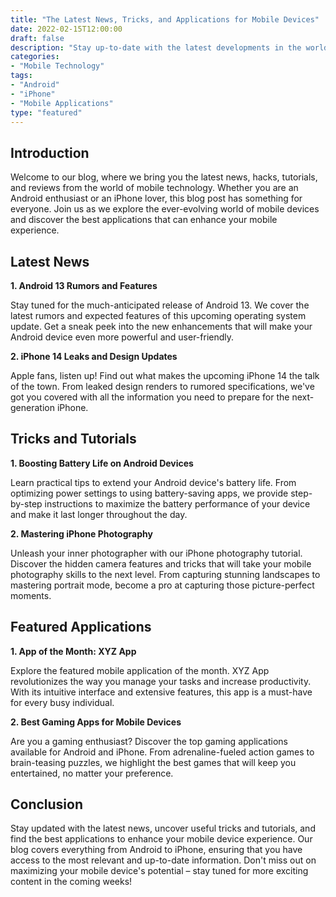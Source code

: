 ```yaml
--- 
title: "The Latest News, Tricks, and Applications for Mobile Devices"
date: 2022-02-15T12:00:00
draft: false 
description: "Stay up-to-date with the latest developments in the world of mobile technology, discover new tricks and tutorials, and explore the best applications for Android and iPhone devices."
categories: 
- "Mobile Technology"
tags: 
- "Android"
- "iPhone"
- "Mobile Applications"
type: "featured"
--- 
```


## Introduction

Welcome to our blog, where we bring you the latest news, hacks, tutorials, and reviews from the world of mobile technology. Whether you are an Android enthusiast or an iPhone lover, this blog post has something for everyone. Join us as we explore the ever-evolving world of mobile devices and discover the best applications that can enhance your mobile experience.

## Latest News

**1. Android 13 Rumors and Features**

Stay tuned for the much-anticipated release of Android 13. We cover the latest rumors and expected features of this upcoming operating system update. Get a sneak peek into the new enhancements that will make your Android device even more powerful and user-friendly.

**2. iPhone 14 Leaks and Design Updates**

Apple fans, listen up! Find out what makes the upcoming iPhone 14 the talk of the town. From leaked design renders to rumored specifications, we've got you covered with all the information you need to prepare for the next-generation iPhone.

## Tricks and Tutorials

**1. Boosting Battery Life on Android Devices**

Learn practical tips to extend your Android device's battery life. From optimizing power settings to using battery-saving apps, we provide step-by-step instructions to maximize the battery performance of your device and make it last longer throughout the day.

**2. Mastering iPhone Photography**

Unleash your inner photographer with our iPhone photography tutorial. Discover the hidden camera features and tricks that will take your mobile photography skills to the next level. From capturing stunning landscapes to mastering portrait mode, become a pro at capturing those picture-perfect moments.

## Featured Applications

**1. App of the Month: XYZ App**

Explore the featured mobile application of the month. XYZ App revolutionizes the way you manage your tasks and increase productivity. With its intuitive interface and extensive features, this app is a must-have for every busy individual.

**2. Best Gaming Apps for Mobile Devices**

Are you a gaming enthusiast? Discover the top gaming applications available for Android and iPhone. From adrenaline-fueled action games to brain-teasing puzzles, we highlight the best games that will keep you entertained, no matter your preference.

## Conclusion

Stay updated with the latest news, uncover useful tricks and tutorials, and find the best applications to enhance your mobile device experience. Our blog covers everything from Android to iPhone, ensuring that you have access to the most relevant and up-to-date information. Don't miss out on maximizing your mobile device's potential – stay tuned for more exciting content in the coming weeks!
